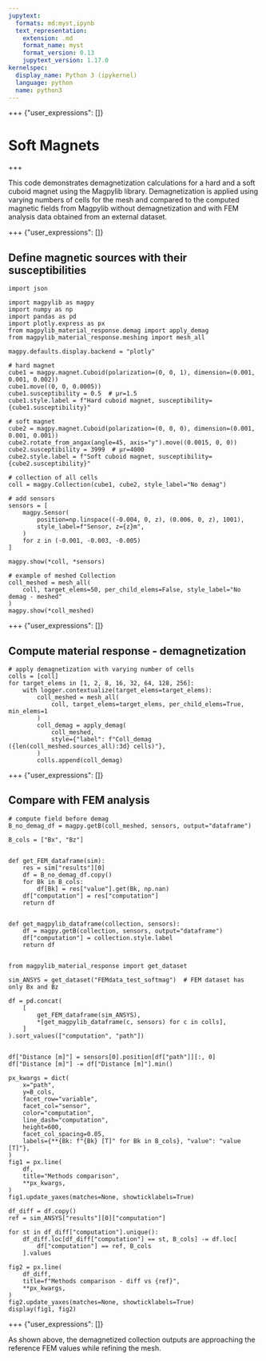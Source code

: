 ```yaml
---
jupytext:
  formats: md:myst,ipynb
  text_representation:
    extension: .md
    format_name: myst
    format_version: 0.13
    jupytext_version: 1.17.0
kernelspec:
  display_name: Python 3 (ipykernel)
  language: python
  name: python3
---
```


+++ {"user_expressions": []}

# Soft Magnets

+++

This code demonstrates demagnetization calculations for a hard and a soft cuboid
magnet using the Magpylib library. Demagnetization is applied using varying
numbers of cells for the mesh and compared to the computed magnetic fields from
Magpylib without demagnetization and with FEM analysis data obtained from an
external dataset.

+++ {"user_expressions": []}

## Define magnetic sources with their susceptibilities

```{code-cell} ipython3
import json

import magpylib as magpy
import numpy as np
import pandas as pd
import plotly.express as px
from magpylib_material_response.demag import apply_demag
from magpylib_material_response.meshing import mesh_all

magpy.defaults.display.backend = "plotly"

# hard magnet
cube1 = magpy.magnet.Cuboid(polarization=(0, 0, 1), dimension=(0.001, 0.001, 0.002))
cube1.move((0, 0, 0.0005))
cube1.susceptibility = 0.5  # µr=1.5
cube1.style.label = f"Hard cuboid magnet, susceptibility={cube1.susceptibility}"

# soft magnet
cube2 = magpy.magnet.Cuboid(polarization=(0, 0, 0), dimension=(0.001, 0.001, 0.001))
cube2.rotate_from_angax(angle=45, axis="y").move((0.0015, 0, 0))
cube2.susceptibility = 3999  # µr=4000
cube2.style.label = f"Soft cuboid magnet, susceptibility={cube2.susceptibility}"

# collection of all cells
coll = magpy.Collection(cube1, cube2, style_label="No demag")

# add sensors
sensors = [
    magpy.Sensor(
        position=np.linspace((-0.004, 0, z), (0.006, 0, z), 1001),
        style_label=f"Sensor, z={z}m",
    )
    for z in (-0.001, -0.003, -0.005)
]

magpy.show(*coll, *sensors)
```

```{code-cell} ipython3
# example of meshed Collection
coll_meshed = mesh_all(
    coll, target_elems=50, per_child_elems=False, style_label="No demag - meshed"
)
magpy.show(*coll_meshed)
```

+++ {"user_expressions": []}

## Compute material response - demagnetization

```{code-cell} ipython3
# apply demagnetization with varying number of cells
colls = [coll]
for target_elems in [1, 2, 8, 16, 32, 64, 128, 256]:
    with logger.contextualize(target_elems=target_elems):
        coll_meshed = mesh_all(
            coll, target_elems=target_elems, per_child_elems=True, min_elems=1
        )
        coll_demag = apply_demag(
            coll_meshed,
            style={"label": f"Coll_demag ({len(coll_meshed.sources_all):3d} cells)"},
        )
        colls.append(coll_demag)
```

+++ {"user_expressions": []}

## Compare with FEM analysis

```{code-cell} ipython3
# compute field before demag
B_no_demag_df = magpy.getB(coll_meshed, sensors, output="dataframe")

B_cols = ["Bx", "Bz"]


def get_FEM_dataframe(sim):
    res = sim["results"][0]
    df = B_no_demag_df.copy()
    for Bk in B_cols:
        df[Bk] = res["value"].get(Bk, np.nan)
    df["computation"] = res["computation"]
    return df


def get_magpylib_dataframe(collection, sensors):
    df = magpy.getB(collection, sensors, output="dataframe")
    df["computation"] = collection.style.label
    return df


from magpylib_material_response import get_dataset

sim_ANSYS = get_dataset("FEMdata_test_softmag")  # FEM dataset has only Bx and Bz

df = pd.concat(
    [
        get_FEM_dataframe(sim_ANSYS),
        *[get_magpylib_dataframe(c, sensors) for c in colls],
    ]
).sort_values(["computation", "path"])


df["Distance [m]"] = sensors[0].position[df["path"]][:, 0]
df["Distance [m]"] -= df["Distance [m]"].min()
```

```{code-cell} ipython3
px_kwargs = dict(
    x="path",
    y=B_cols,
    facet_row="variable",
    facet_col="sensor",
    color="computation",
    line_dash="computation",
    height=600,
    facet_col_spacing=0.05,
    labels={**{Bk: f"{Bk} [T]" for Bk in B_cols}, "value": "value [T]"},
)
fig1 = px.line(
    df,
    title="Methods comparison",
    **px_kwargs,
)
fig1.update_yaxes(matches=None, showticklabels=True)

df_diff = df.copy()
ref = sim_ANSYS["results"][0]["computation"]

for st in df_diff["computation"].unique():
    df_diff.loc[df_diff["computation"] == st, B_cols] -= df.loc[
        df["computation"] == ref, B_cols
    ].values

fig2 = px.line(
    df_diff,
    title=f"Methods comparison - diff vs {ref}",
    **px_kwargs,
)
fig2.update_yaxes(matches=None, showticklabels=True)
display(fig1, fig2)
```

+++ {"user_expressions": []}

As shown above, the demagnetized collection outputs are approaching the
reference FEM values while refining the mesh.
